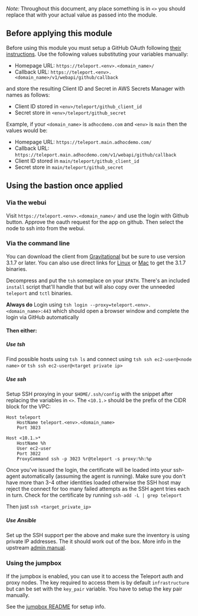 _Note:_ Throughout this document, any place something is in `<>` you should replace that with your
actual value as passed into the module.

## Before applying this module
Before using this module you must setup a GitHub OAuth following [their instructions](https://developer.github.com/apps/building-oauth-apps/creating-an-oauth-app/).
Use the following values substituting your variables manually:
- Homepage URL: `https://teleport.<env>.<domain_name>/`
- Callback URL: `https://teleport.<env>.<domain_name>/v1/webapi/github/callback`

and store the resulting Client ID and Secret in AWS Secrets Manager with names as follows:

- Client ID stored in `<env>/teleport/github_client_id`
- Secret store in `<env>/teleport/github_secret`

Example, if your `<domain_name>` is `adhocdemo.com` and `<env>` is `main` then the values would be:

- Homepage URL: `https://teleport.main.adhocdemo.com/`
- Callback URL: `https://teleport.main.adhocdemo.com/v1/webapi/github/callback`
- Client ID stored in `main/teleport/github_client_id`
- Secret store in `main/teleport/github_secret`

## Using the bastion once applied

### Via the webui

Visit `https://teleport.<env>.<domain_name>/` and use the login with Github button. Approve the oauth request for the app on github. Then select the node to ssh into from the webui.

### Via the command line

You can download the client from [Gravitational](https://gravitational.com/teleport/download/) but be sure to use version 3.1.7 or later. You can also use direct links for [Linux](https://get.gravitational.com/teleport-v3.1.7-linux-amd64-bin.tar.gz) or [Mac](https://get.gravitational.com/teleport-v3.1.7-darwin-amd64-bin.tar.gz) to get the 3.1.7 binaries.

Decompress and put the `tsh` someplace on your `$PATH`. There's an included `install` script that'll handle that but will also copy over the unneeded `teleport` and `tctl` binaries.

**Always do**
Login using `tsh login --proxy=teleport.<env>.<domain_name>:443` which should open a browser window and complete the login via GitHub automatically

#### Then either:

##### Use tsh

Find possible hosts using `tsh ls` and connect using `tsh ssh ec2-user@<node name>` or `tsh ssh ec2-user@<target private ip>`

##### Use ssh

Setup SSH proxying in your `$HOME/.ssh/config` with the snippet after replacing the variables in `<>`. The `<10.1.>` should be the prefix of the CIDR block for the VPC:

```
Host teleport
    HostName teleport.<env>.<domain_name>
    Port 3023

Host <10.1.>*
    HostName %h
    User ec2-user
    Port 3022
    ProxyCommand ssh -p 3023 %r@teleport -s proxy:%h:%p
```
Once you've issued the login, the certificate will be loaded into your ssh-agent automatically (assuming the agent is running). Make sure you don't have more than 3-4 other identities loaded otherwise the SSH host may reject the connect for too many failed attempts as the SSH agent tries each in turn. Check for the certificate by running `ssh-add -L | grep teleport`

Then just `ssh <target_private_ip>`

##### Use Ansible

Set up the SSH support per the above and make sure the inventory is using private IP addresses. The it should work out of the box. More info in the upstream [admin manual](https://gravitational.com/teleport/docs/admin-guide/#integrating-with-ansible).


### Using the jumpbox

If the jumpbox is enabled, you can use it to access the Teleport auth and proxy nodes. The key required to access them is by default `infrastructure` but can be set with the `key_pair` variable. You have to setup the
key pair manually.

See the [jumpbox README](../jumpbox/README.md) for setup info.

